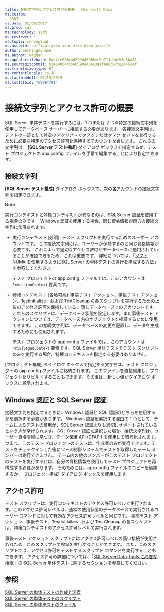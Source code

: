 ```yaml
---
title: 接続文字列とアクセス許可の概要 | Microsoft Docs
ms.custom:
- SSDT
ms.date: 02/09/2017
ms.prod: sql
ms.technology: ssdt
ms.reviewer: ''
ms.topic: conceptual
ms.assetid: ceff114e-a738-46ad-9785-b6647a2247f9
author: markingmyname
ms.author: maghan
ms.openlocfilehash: 6ae4fe656cbd299d46960ec9b711de4c51d30a51
ms.sourcegitcommit: b2464064c0566590e486a3aafae6d67ce2645cef
ms.translationtype: HT
ms.contentlocale: ja-JP
ms.lasthandoff: 07/15/2019
ms.locfileid: "68064791"
---
```

# <a name="overview-of-connection-strings-and-permissions"></a>接続文字列とアクセス許可の概要
SQL Server 単体テストを実行するには、1 つまたは 2 つの特定の接続文字列を使用してデータベース サーバーに接続する必要があります。 各接続文字列は、テストの一部として特定のスクリプトでタスクまたはタスク セットを実行するために必要な特定のアクセス許可を保持するアカウントを表します。 これらの文字列は、 **[SQL Server テスト構成]** ダイアログ ボックスで指定するか、テスト プロジェクトの app.config ファイルを手動で編集することにより指定できます。  
  
## <a name="connection-strings"></a>接続文字列  
**[SQL Server テスト構成]** ダイアログ ボックスで、次の各アカウントの接続文字列を指定できます。  
  
> [!NOTE]  
> 実行コンテキストと特権コンテキストが異なるのは、SQL Server 認証を使用する場合のみです。 Windows 認証を使用する場合、同じ資格情報が両方の接続文字列に使用されます。  
  
-   実行コンテキスト (必須): テスト スクリプトを実行するためのユーザー アカウントです。 この接続文字列には、ユーザーが保持するのと同じ資格情報が必要です。 これによって適切なアクセス許可がデータベースに適用されていることが確認できるため、これは重要です。 詳細については、「[ソフト NUMA を使用するようにSQL Server の単体テストの実行を構成する方法](../ssdt/how-to-configure-sql-server-unit-test-execution.md)」を参照してください。  
  
    テスト プロジェクトの app.config ファイルでは、このアカウントは `ExecutionContext` 要素です。  
  
-   特権コンテキスト (省略可能): 事前テスト アクション、事後テスト アクション、TestInitialize、および TestCleanup の各スクリプトを実行するための上位のアクセス許可を保持している、同じデータベース上のアカウントです。 これらのスクリプトは、データベース状態を設定します。また事後テスト アクションについては、データベース内のオブジェクトを検証するために使用できます。 この接続文字列は、データベースの変更を配置し、データを生成するためにも使用されます。  
  
    テスト プロジェクトの app.config ファイルでは、このアカウントは `PrivilegedContext` 要素です。 SQL Server 単体テストでテスト スクリプトのみを実行する場合、特権コンテキストを指定する必要はありません。  
  
[プロジェクト構成] ダイアログ ボックスで指定する文字列は、テスト プロジェクトの app.config ファイルに格納されます。 このファイルを直接編集し、プロジェクトをリビルドすることもできます。その後は、新しい値がダイアログ ボックスに表示されます。  
  
## <a name="windows-authentication-versus-sql-server-authentication"></a>Windows 認証と SQL Server 認証  
接続文字列を指定するときに、Windows 認証と SQL 認証のどちらを使用するかを選択する必要があります。 Windows 認証を選択する理由の 1 つとして、チームによるテストの使用が、SQL Server 認証よりも適切にサポートされているという点が挙げられます。 SQL Server 認証を選択した場合、接続文字列は、ユーザー資格情報に基づき、データ保護 API (DPAPI) を使用して暗号化されます。 つまり、このテスト プロジェクトのテストは、作成者のみが実行できます。テストをチェックインした後にソース制御システムでテストを取得したチーム メンバーは実行できません。 チーム内の他のメンバーがこのテスト プロジェクトのテストを実行するには、自分の資格情報を使用してテスト プロジェクトを再構成する必要があります。 そのためには、app.config ファイルのコピーを編集するか、[プロジェクト構成] ダイアログ ボックスを使用します。  
  
## <a name="permissions"></a>アクセス許可  
テスト スクリプトは、実行コンテキストのアクセス許可レベルで実行されます。このアクセス許可レベルは、通常の使用状態のデータベースで実行されるユーザー コマンドに対して有効なアクセス許可レベルと同じです。 事前テスト アクション、事後テスト、TestInitialize、および TestCleanup の各スクリプトは、特権コンテキストのアクセス許可レベルで実行されます。  
  
事後テスト アクション スクリプトにはアクセス許可レベルの高い接続が使用されるため、このスクリプトで検証を実行することができます。 また、このスクリプトでは、アクセス許可をテストするスクリプト コマンドを実行することもできます。 アクセス許可の詳細については、「[SQL Server Data Tools に必要な権限](../ssdt/required-permissions-for-sql-server-data-tools.md)」の SQL Server 単体テストに関するセクションを参照してください。  
  
## <a name="see-also"></a>参照  
[SQL Server の単体テストの作成と定義](../ssdt/creating-and-defining-sql-server-unit-tests.md)  
[SQL Server の単体テストのスクリプト](../ssdt/scripts-in-sql-server-unit-tests.md)  
[SQL Server の単体テストのファイル](../ssdt/sql-server-unit-test-files.md)  
  
